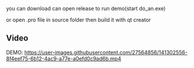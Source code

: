 you can download can open release to run demo(start do_an.exe)

or open .pro file in source folder then build it with qt creator

## Video
 DEMO:
https://user-images.githubusercontent.com/27564856/141302556-8f4eef75-6b12-4ac9-a77e-a0efd0c9ad6b.mp4
